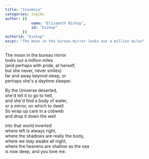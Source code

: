 ```yaml
---
title: "Insomnia"
categories: inglês
author: [{
			name: "Elizabeth Bishop",
			id: "bishop"
		}]
authorid: "bishop"
excpt: "The moon in the bureau mirror looks out a million miles"
---
```


The moon in the bureau mirror \
looks out a million miles \
(and perhaps with pride, at herself, \
but she never, never smiles) \
far and away beyond sleep, or \
perhaps she's a daytime sleeper.

By the Universe deserted, \
she'd tell it to go to hell, \
and she'd find a body of water, \
or a mirror, on which to dwell. \
So wrap up care in a cobweb \
and drop it down the well

into that world inverted \
where left is always right, \
where the shadows are really the body, \
where we stay awake all night, \
where the heavens are shallow as the sea \
is now deep, and you love me.